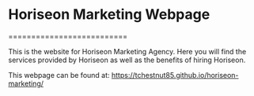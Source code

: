 # Horiseon Marketing Webpage
==========================

This is the website for Horiseon Marketing Agency. Here you will find the services provided by Horiseon as well as the benefits of hiring Horiseon.


This webpage can be found at: https://tchestnut85.github.io/horiseon-marketing/